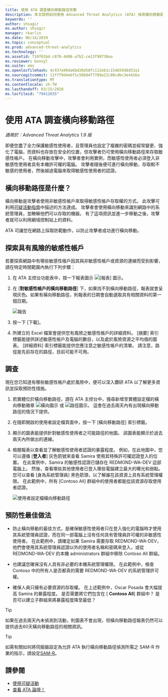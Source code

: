 ```yaml
---
title: 使用 ATA 調查橫向移動路徑攻擊
description: 本文說明如何使用 Advanced Threat Analytics (ATA) 偵測橫向移動路徑攻擊。
keywords: ''
author: shsagir
ms.author: shsagir
manager: rkarlin
ms.date: 06/14/2019
ms.topic: conceptual
ms.prod: advanced-threat-analytics
ms.technology: ''
ms.assetid: 710f01bd-c878-4406-a7b2-ce13f98736ea
ms.reviewer: bennyl
ms.suite: ems
ms.openlocfilehash: 4c937a99da6bd26d58fc112eb1c154b59d8d53a1
ms.sourcegitcommit: 11fff9d4ebf1c50b04f7789a22c80cdbc3e4416a
ms.translationtype: MT
ms.contentlocale: zh-TW
ms.lasthandoff: 03/15/2020
ms.locfileid: "79412035"
---
```

# <a name="investigate-lateral-movement-paths-with-ata"></a>使用 ATA 調查橫向移動路徑


*適用於：Advanced Threat Analytics 1.9 版*

即便您盡了全力保護敏感性使用者，且管理員也設定了複雜的密碼並經常變更、強化了電腦，而資料也存放在安全的位置，但攻擊者仍可使用橫向移動路徑來存取敏感性帳戶。 在橫向移動攻擊中，攻擊者會利用實例，而敏感性使用者必須登入非敏感性使用者具有本機許可權的電腦。 攻擊者隨後便可進行橫向移動，存取較不敏感的使用者，然後越過電腦來取得敏感性使用者的認證。 

## <a name="what-is-a-lateral-movement-path"></a>橫向移動路徑是什麼？

橫向移動是攻擊者使用非敏感性帳戶來取得敏感性帳戶存取權的方式。 此攻擊可利用[可疑活動指南](suspicious-activity-guide.md)中描述的方法達成。 攻擊者會使用橫向移動來識別網路中的系統管理員，並瞭解他們可以存取的機器。 有了這項資訊並進一步移動之後，攻擊者就可以利用網域控制站上的資料。 

ATA 可讓您在網路上採取防範動作，以防止攻擊者成功進行橫向移動。

## <a name="discovery-your-at-risk-sensitive-accounts"></a>探索具有風險的敏感性帳戶

若要探索網路中有哪些敏感性帳戶因其與非敏感性帳戶或資源的連線而受到影響，請在特定時間範圍內執行下列步驟： 

1. 在 ATA 主控台功能表中，按一下報表圖示 ![[報表] 圖示](./media/ata-report-icon.png)。

2. 在 [**對敏感性帳戶的橫向移動路徑**] 下，如果找不到橫向移動路徑，報表就會呈現灰色。如果有橫向移動路徑，則報表的日期會自動選取具有相關資料的第一個日期。 

   ![報告](./media/reports.png)

3. 按一下 [下載]。

4. 所建立的 Excel 檔案會提供您有風險之敏感性帳戶的詳細資料。 [摘要] 索引標籤能提供詳述敏感性帳戶及電腦的數目，以及處於風險資源之平均值的圖表。 [詳細資料] 索引標籤能提供您應注意之敏感性帳戶的清單。 請注意，路徑是先前存在的路徑，目前可能不可用。


## <a name="investigate"></a>調查

現在您已知道有哪些敏感性帳戶處於風險中，便可以深入鑽研 ATA 以了解更多資訊並採取預防性措施。

1. 若實體位於橫向移動路徑，請在 ATA 主控台中，搜尋新增至實體設定檔的橫向移動徽章 ![橫向圖示](./media/lateral-movement-icon.png) 或 ![路徑圖示](./media/paths-icon.png)。 這會在過去兩天內有出現橫向移動路徑的情況下提供。

2. 在隨即開啟的使用者設定檔頁面中，按一下 [橫向移動路徑] 索引標籤。

3. 顯示的圖表能提供針對敏感性使用者之可能路徑的地圖。 該圖表能顯示於過去兩天內所做出的連線。

4. 檢閱報表以查看並了解敏感性使用者認證的暴露程度。 例如，在此地圖中，您可以遵循 [**登入者**] 灰色箭號來查看 Samira 使用其特殊許可權認證登入的位置。 在此案例中，Samira 的敏感性認證已儲存在 REDMOND-WA-DEV 這部電腦上。 然後，查看哪些其他使用者已登入哪些電腦建立最大的曝光和弱點。 您可以查看 [身為系統管理員] 黑色箭頭，以了解誰在該資源上具有系統管理權限。 在此範例中，所有 [Contoso All] 群組中的使用者都能從該資源存取使用者認證。  

   ![使用者設定檔橫向移動路徑](media/user-profile-lateral-movement-paths.png)


## <a name="preventative-best-practices"></a>預防性最佳做法

- 防止橫向移動的最佳方式，是確保敏感性使用者只在登入強化的電腦時才使用其系統管理員認證，而在同一部電腦上沒有任何具有管理員許可權的非敏感性使用者。 在此範例中，請確定如果 Samira 需要存取 REDMOND-WA-DEV，他們會使用其系統管理員認證以外的使用者名稱和密碼來登入，或從 REDMOND-WA-DEV 的本機 administrators 群組中移除 Contoso All 群組。

- 也建議您確保沒有人具有非必要的本機系統管理權限。 在此範例中，檢查 Contoso 中的所有人是否都真的需要 REDMOND-WA-DEV 的系統管理許可權。

- 確保人員只擁有必要資源的存取權。 在上述範例中，Oscar Posada 會大幅提高 Samira 的暴露程度。 是否需要將它們包含在 [ **Contoso All**] 群組中？ 是否可以建立子群組來將暴露程度降至最低？

> [!TIP]
> 如果在過去兩天內未偵測到活動，則圖表不會出現，但橫向移動路徑報表仍然可以提供過去60天橫向移動路徑的相關資訊。

> [!TIP]
> 如需有關如何將伺服器設定為允許 ATA 執行橫向移動路徑偵測所需之 SAM-R 作業的指示，請設定[SAM-R](install-ata-step9-samr.md)。




## <a name="see-also"></a>請參閱
- [使用可疑活動](working-with-suspicious-activities.md)
- [查看 ATA 論壇！](https://social.technet.microsoft.com/Forums/security/home?forum=mata)
